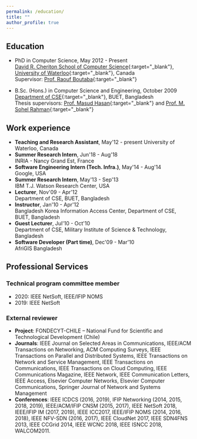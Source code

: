```yaml
---
permalink: /education/
title: ""
author_profile: true
---
```

## Education
- PhD in Computer Science, May 2012 - Present  
[David R. Cheriton School of Computer Science](https://cs/uwaterloo.ca){:target="_blank"}, [University of Waterloo](https://cs.uwaterloo.ca){:target="_blank"}, Canada  
Supervisor: [Prof. Raouf Boutaba](https://rboutaba.cs.uwaterloo.ca){:target="_blank"}

- B.Sc. (Hons.) in Computer Science and Engineering, October 2009  
[Department of CSE](https://cse.buet.ac.bd/){:target="_blank"}, BUET, Bangladesh  
Thesis supervisors: [Prof. Masud Hasan](https://sites.google.com/view/masudhasan){:target="_blank"} and [Prof. M. Sohel Rahman](https://msrahman.buet.ac.bd/){:target="_blank"}

## Work experience
- **Teaching and Research Assistant**, May'12 - present 
University of Waterloo, Canada
- **Summer Research Intern**, Jun'18 - Aug'18  
INRIA - Nancy Grand Est, France
- **Software Engineering Intern (Tech. Infra.)**, May'14 - Aug'14  
Google, USA
- **Summer Research Intern**, May'13 - Sep'13  
IBM T.J. Watson Research Center, USA
- **Lecturer**, Nov'09 - Apr'12  
Department of CSE, BUET, Bangladesh
- **Instructor**, Jan'10 - Apr'12  
Bangladesh Korea Information Access Center, Department of CSE, BUET, Bangladesh 
- **Guest Lecturer**, Jul'10 - Oct'10  
Department of CSE, Military Institute of Science & Technology, Bangladesh
- **Software Developer (Part time)**, Dec'09 - Mar'10  
AfriGIS Bangladesh

## Professional Services
### Technical program committee member
- 2020: IEEE NetSoft, IEEE/IFIP NOMS
- 2019: IEEE NetSoft

### External reviewer
- **Project**: FONDECYT-CHILE – National Fund for Scientific and Technological Development (Chile)
- **Journals**: IEEE Journal on Selected Areas in Communications, IEEE/ACM Transactions on Networking, ACM Computing Surveys, IEEE Transactions on Parallel and Distributed Systems, IEEE Transactions on Network and Service Management, IEEE Transactions on Communications, IEEE Transactions on Cloud Computing, IEEE Communications Magazine, IEEE Network, IEEE Communication Letters,  IEEE Access, Elsevier Computer Networks, Elsevier Computer Communications, Springer Journal of Network and Systems Management
- **Conferences**: IEEE ICDCS (2016,  2019),  IFIP  Networking  (2014,  2015,  2018,  2019), IEEE/ACM/IFIP CNSM (2015, 2017), IEEE NetSoft 2018, IEEE/IFIP IM (2017, 2019), IEEE ICC2017, IEEE/IFIP NOMS (2014, 2016, 2018), IEEE NFV-SDN (2016, 2017), IEEE CloudNet 2017, IEEE SDN4FNS 2013, IEEE CCGrid 2014, IEEE WCNC 2018, IEEE ISNCC 2018, WALCOM2011.
